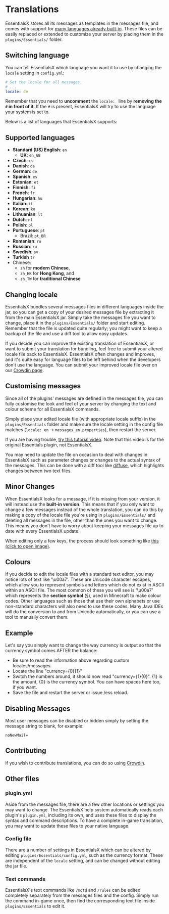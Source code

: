 # Translations

EssentialsX stores all its messages as templates in the messages file, and comes with support for [many languages already built-in](#Supported-languages). These files can be easily replaced or extended to customize your server by placing them in the `plugins/Essentials/` folder.

## Switching language

You can tell EssentialsX which language you want it to use by changing the `locale` setting in `config.yml`:

```yaml
# Set the locale for all messages.
# ...
locale: de
```

Remember that you need to **uncomment** the `locale: ` line by **removing the `#` in front of it**. If the `#` is present, EssentialsX will try to use the language your system is set to.

Below is a list of languages that EssentialsX supports:

## Supported languages

- **Standard (US) English**: `en`
  - **UK**: `en_GB`
- **Czech**: `cs`
- **Danish**: `da`
- **German**: `de`
- **Spanish**: `es`
- **Estonian**: `et`
- **Finnish**: `fi`
- **French**: `fr`
- **Hungarian**: `hu`
- **Italian**: `it`
- **Korean**: `ko`
- **Lithuanian**: `lt`
- **Dutch**: `nl`
- **Polish**: `pl`
- **Portuguese**: `pt`
  - Brazil: `pt_BR`
- **Romanian**: `ro`
- **Russian**: `ru`
- **Swedish**: `sv`
- **Turkish** `tr`
- Chinese:
  - `zh` for **modern Chinese**,
  - `zh_HK` for **Hong Kong**, and
  - `zh_TW` for **traditional Chinese**

## Changing locale

EssentialsX bundles several messages files in different languages inside the jar, so you can get a copy of your desired messages file by extracting it from the main EssentialsX jar. Simply take the messages file you want to change, place it in the `plugins/Essentials/` folder and start editing. Remember that the file is updated quite regularly; you might want to keep a backup of the file and use a diff tool to allow easy updates.

If you decide you can improve the existing translation of EssentialsX, or want to submit your translation for bundling, feel free to submit your altered locale file back to EssentialsX. EssentialsX often changes and improves, and it's quite easy for language files to be left behind when the developers don't use the language. You can submit your improved locale file over on our [Crowdin page](https://crowdin.com/project/essentialsx-official).

## Customising messages

Since all of the plugins' messages are defined in the messages file, you can fully customise the look and feel of your server by changing the text and colour scheme for all EssentialsX commands.

Simply place your edited locale file (with appropriate locale suffix) in the `plugins/Essentials` folder and make sure the locale setting in the config file matches (`locale: en` -> `messages_en.properties`), then restart the server.

If you are having trouble, [try this tutorial video](https://www.youtube.com/watch?v=9Uan2oJ9zK8). Note that this video is for the original Essentials plugin, not EssentialsX.

You may need to update the file on occasion to deal with changes in EssentialsX such as parameter changes or changes to the actual syntax of the messages. This can be done with a diff tool like [diffuse](http://diffuse.sourceforge.net/screenshots.html), which highlights changes between two text files.

## Minor Changes

When EssentialsX looks for a message, if it is missing from your version, it will instead use the **built-in version**.
This means that if you only want to change a few messages instead of the whole translation, you can do this by making a copy of the locale file you're using in `plugins/Essentials/` and deleting all messages in the file, other than the ones you want to change. This means you don't have to worry about keeping your messages file up to date with every EssentialsX update.

When editing only a few keys, the process should look something like [this (click to open image)](http://wiki.ess3.net/w/images/0/0c/Locale.PNG).

## Colours

If you decide to edit the locale files with a standard text editor, you may notice lots of text like '\u00a7'. These are Unicode character escapes, which allow you to represent symbols and letters which do not exist in ASCII within an ASCII file. The most common of these you will see is '\u00a7' which represents the **section symbol** (&sect;), used in Minecraft to make colour codes. Other languages such as those that use their own alphabets or use non-standard characters will also need to use these codes. Many Java IDEs will do the conversion to and from Unicode automatically, or you can use a tool to manually convert them.

## Example

Let's say you simply want to change the way currency is output so that the currency symbol comes AFTER the balance:

- Be sure to read the information above regarding custom locales/messages.
- Locate the line "currency={0}{1}"
- Switch the numbers around, it should now read "currency={1}{0}". {1} is the amount, {0} is the currency symbol. You can have spaces here too, if you want.
- Save the file and restart the server or issue /ess reload.

## Disabling Messages

Most user messages can be disabled or hidden simply by setting the message string to blank, for example:

```properties
noNewMail=
```

## Contributing

If you wish to contribute translations, you can do so using [Crowdin](https://crowdin.com/project/essentialsx-official).

## Other files

### plugin.yml

Aside from the messages file, there are a few other locations or settings you may want to change. The EssentialsX help system automatically reads each plugin's `plugin.yml`, including its own, and uses these files to display the syntax and command descriptions. To have a complete in-game translation, you may want to update these files to your native language.

### Config file

There are a number of settings in EssentialsX which can be altered by editing `plugins/Essentials/config.yml`, such as the currency format. These are independent of the `locale` setting, and can be changed without editing the jar file.

### Text commands

EssentialsX's text commands like `/motd` and `/rules` can be edited completely separately from the messages files and the config. Simply run the command in-game once, then find the corresponding text file inside `plugins/Essentials` to edit it.
